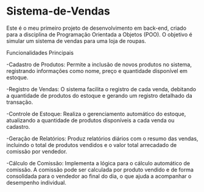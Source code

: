# Sistema-de-Vendas
Este é o meu primeiro projeto de desenvolvimento em back-end, criado para a disciplina de Programação Orientada a Objetos (POO). O objetivo é simular um sistema de vendas para uma loja de roupas.

Funcionalidades Principais

-Cadastro de Produtos: Permite a inclusão de novos produtos no sistema, registrando informações como nome, preço e quantidade disponível em estoque.

-Registro de Vendas: O sistema facilita o registro de cada venda, debitando a quantidade de produtos do estoque e gerando um registro detalhado da transação.

-Controle de Estoque: Realiza o gerenciamento automático do estoque, atualizando a quantidade de produtos disponíveis a cada venda ou cadastro. 

-Geração de Relatórios: Produz relatórios diários com o resumo das vendas, incluindo o total de produtos vendidos e o valor total arrecadado de comissão por vendedor.

-Cálculo de Comissão: Implementa a lógica para o cálculo automático de comissão. A comissão pode ser calculada por produto vendido e de forma consolidada para o vendedor ao final do dia, o que ajuda a acompanhar o desempenho individual.
